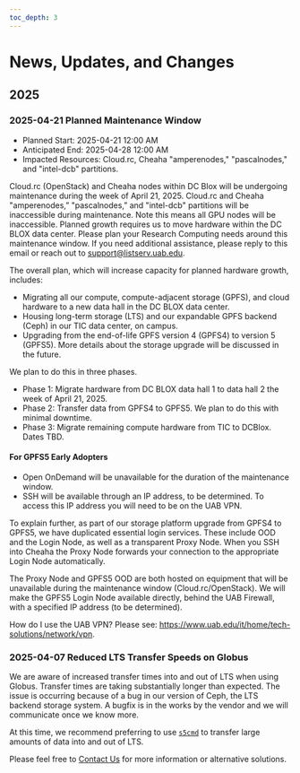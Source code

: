 ```yaml
---
toc_depth: 3
---
```


# News, Updates, and Changes

## 2025

### 2025-04-21 Planned Maintenance Window

- Planned Start: 2025-04-21 12:00 AM
- Anticipated End: 2025-04-28 12:00 AM
- Impacted Resources: Cloud.rc, Cheaha "amperenodes," "pascalnodes," and "intel-dcb" partitions.

Cloud.rc (OpenStack) and Cheaha nodes within DC Blox will be undergoing maintenance during the week of April 21, 2025. Cloud.rc and Cheaha "amperenodes,” "pascalnodes,” and "intel-dcb" partitions will be inaccessible during maintenance. Note this means all GPU nodes will be inaccessible. Planned growth requires us to move hardware within the DC BLOX data center. Please plan your Research Computing needs around this maintenance window. If you need additional assistance, please reply to this email or reach out to <support@listserv.uab.edu>.

The overall plan, which will increase capacity for planned hardware growth, includes:

- Migrating all our compute, compute-adjacent storage (GPFS), and cloud hardware to a new data hall in the DC BLOX data center.
- Housing long-term storage (LTS) and our expandable GPFS backend (Ceph) in our TIC data center, on campus.
- Upgrading from the end-of-life GPFS version 4 (GPFS4) to version 5 (GPFS5). More details about the storage upgrade will be discussed in the future.

We plan to do this in three phases.

- Phase 1: Migrate hardware from DC BLOX data hall 1 to data hall 2 the week of April 21, 2025.
- Phase 2: Transfer data from GPFS4 to GPFS5. We plan to do this with minimal downtime.
- Phase 3: Migrate remaining compute hardware from TIC to DCBlox. Dates TBD.

#### For GPFS5 Early Adopters

- Open OnDemand will be unavailable for the duration of the maintenance window.
- SSH will be available through an IP address, to be determined. To access this IP address you will need to be on the UAB VPN.

To explain further, as part of our storage platform upgrade from GPFS4 to GPFS5, we have duplicated essential login services. These include OOD and the Login Node, as well as a transparent Proxy Node. When you SSH into Cheaha the Proxy Node forwards your connection to the appropriate Login Node automatically.

The Proxy Node and GPFS5 OOD are both hosted on equipment that will be unavailable during the maintenance window (Cloud.rc/OpenStack). We will make the GPFS5 Login Node available directly, behind the UAB Firewall, with a specified IP address (to be determined).

How do I use the UAB VPN? Please see: <https://www.uab.edu/it/home/tech-solutions/network/vpn>.

### 2025-04-07 Reduced LTS Transfer Speeds on Globus

We are aware of increased transfer times into and out of LTS when using Globus. Transfer times are taking substantially longer than expected. The issue is occurring because of a bug in our version of Ceph, the LTS backend storage system. A bugfix is in the works by the vendor and we will communicate once we know more.

At this time, we recommend preferring to use [`s5cmd`](https://docs.rc.uab.edu/data_management/lts/interfaces/#s5cmd) to transfer large amounts of data into and out of LTS.

Please feel free to [Contact Us](./help/support.md) for more information or alternative solutions.
